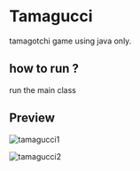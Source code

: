 # Tamagucci

tamagotchi game using java only.


## how to run ?

run the main class

## Preview



![tamagucci1](https://user-images.githubusercontent.com/102300908/225776784-6b9c41a5-8b2f-4b93-878a-057a7134ec08.png)


![tamagucci2](https://user-images.githubusercontent.com/102300908/225777013-f64b9882-8c50-4ada-a122-95fce5757dd1.png)



